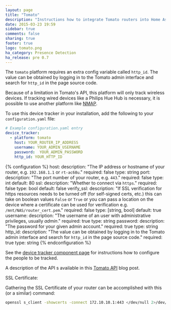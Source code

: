 ```yaml
---
layout: page
title: "Tomato"
description: "Instructions how to integrate Tomato routers into Home Assistant."
date: 2015-03-23 19:59
sidebar: true
comments: false
sharing: true
footer: true
logo: tomato.png
ha_category: Presence Detection
ha_release: pre 0.7
---
```



The `tomato` platform requires an extra config variable called `http_id`. The value can be obtained by logging in to the Tomato admin interface and search for `http_id` in the page source code.

Because of a limitation in Tomato's API, this platform will only track wireless devices. If tracking wired devices like a Philips Hue Hub is necessary, it is possible to use another platform like [NMAP](/components/device_tracker.nmap_tracker/).

To use this device tracker in your installation, add the following to your `configuration.yaml` file:

```yaml
# Example configuration.yaml entry
device_tracker:
  - platform: tomato
    host: YOUR_ROUTER_IP_ADDRESS
    username: YOUR_ADMIN_USERNAME
    password:  YOUR_ADMIN_PASSWORD
    http_id: YOUR_HTTP_ID
```

{% configuration %}
host:
  description: "The IP address or hostname of your router, e.g. `192.168.1.1` or `rt-ac68u`."
  required: false
  type: string
port:
  description: "The port number of your router, e.g. `443`."
  required: false
  type: int
  default: 80
ssl:
  description: "Whether to connect via `https`."
  required: false
  type: bool
  default: false
verify_ssl:
  description: "If SSL verification for https resources needs to be turned off (for self-signed certs, etc.) this can take on boolean values `False` or `True` or you can pass a location on the device where a certificate can be used for verification e.g. `/mnt/NAS/router_cert.pem`."
  required: false
  type: [string, bool]
  default: true
username:
  description: "The username of an user with administrative privileges, usually *admin*."
  required: true
  type: string
password:
  description: "The password for your given admin account."
  required: true
  type: string
http_id:
  description: "The value can be obtained by logging in to the Tomato admin interface and search for `http_id` in the page source code."
  required: true
  type: string
{% endconfiguration %}

See the [device tracker component page](/components/device_tracker/) for instructions how to configure the people to be tracked.

A description of the API s available in this [Tomato API](http://paulusschoutsen.nl/blog/2013/10/tomato-api-documentation/) blog post.

SSL Certificate:

Gathering the SSL Certificate of your router can be accomplished with this (or a similar) command:
```bash
openssl s_client -showcerts -connect 172.10.10.1:443 </dev/null 2>/dev/null | openssl x509 -outform PEM > router_cert.pem
```